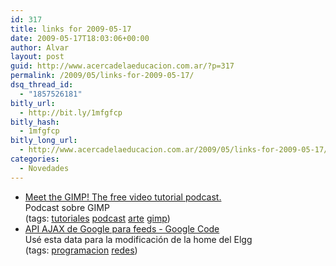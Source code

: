 ```yaml
---
id: 317
title: links for 2009-05-17
date: 2009-05-17T18:03:06+00:00
author: Alvar
layout: post
guid: http://www.acercadelaeducacion.com.ar/?p=317
permalink: /2009/05/links-for-2009-05-17/
dsq_thread_id:
  - "1857526181"
bitly_url:
  - http://bit.ly/1mfgfcp
bitly_hash:
  - 1mfgfcp
bitly_long_url:
  - http://www.acercadelaeducacion.com.ar/2009/05/links-for-2009-05-17/
categories:
  - Novedades
---
```

<ul class="delicious"><li>
                <div class="delicious-link"><a href="http://meetthegimp.org/">Meet the GIMP! The free video tutorial podcast.</a></div>
                <div class="delicious-extended">Podcast sobre GIMP</div>
                <div class="delicious-tags">(tags: <a href="http://delicious.com/edutic/tutoriales">tutoriales</a> <a href="http://delicious.com/edutic/podcast">podcast</a> <a href="http://delicious.com/edutic/arte">arte</a> <a href="http://delicious.com/edutic/gimp">gimp</a>)</div>
            </li><li>
                <div class="delicious-link"><a href="http://code.google.com/intl/es/apis/ajaxfeeds/">API AJAX de Google para feeds - Google Code</a></div>
                <div class="delicious-extended">Usé esta data para la modificación de la home del Elgg</div>
                <div class="delicious-tags">(tags: <a href="http://delicious.com/edutic/programacion">programacion</a> <a href="http://delicious.com/edutic/redes">redes</a>)</div>
            </li></ul>
